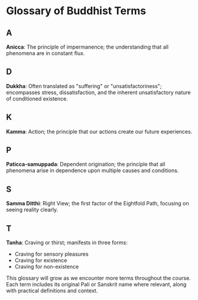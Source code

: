 # Glossary of Buddhist Terms

## A
**Anicca**: The principle of impermanence; the understanding that all phenomena are in constant flux.

## D
**Dukkha**: Often translated as "suffering" or "unsatisfactoriness"; encompasses stress, dissatisfaction, and the inherent unsatisfactory nature of conditioned existence.

## K
**Kamma**: Action; the principle that our actions create our future experiences.

## P
**Paticca-samuppada**: Dependent origination; the principle that all phenomena arise in dependence upon multiple causes and conditions.

## S
**Samma Ditthi**: Right View; the first factor of the Eightfold Path, focusing on seeing reality clearly.

## T
**Tanha**: Craving or thirst; manifests in three forms:
- Craving for sensory pleasures
- Craving for existence
- Craving for non-existence

This glossary will grow as we encounter more terms throughout the course. Each term includes its original Pali or Sanskrit name where relevant, along with practical definitions and context.